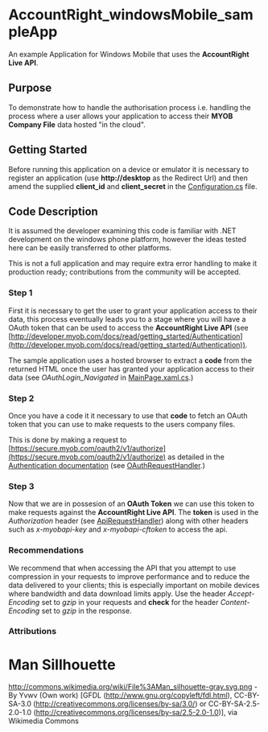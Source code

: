 # AccountRight_windowsMobile_sampleApp #

An example Application for Windows Mobile that uses the **AccountRight Live API**.

## Purpose ##

To demonstrate how to handle the authorisation process i.e. handling the process where a user allows your application to access their **MYOB Company File** data hosted "in the cloud".

## Getting Started ##

Before running this application on a device or emulator it is necessary to register an application (use **http://desktop** as the Redirect Url) and then amend the supplied **client_id** and **client_secret** in the [Configuration.cs](https://github.com/sawilde/AccountRight_WindowsMobile_sampleApp/blob/master/myob.sample/Configuration.cs) file.

## Code Description ##

It is assumed the developer examining this code is familiar with .NET development on the windows phone platform, however the ideas tested here can be easily transferred to other platforms.  

This is not a full application and may require extra error handling to make it production ready; contributions from the community will be accepted.

### Step 1 ###

First it is necessary to get the user to grant your application access to their data, this process eventually leads you to a stage where you will have a OAuth token that can be used to access the **AccountRight Live API** (see [http://developer.myob.com/docs/read/getting_started/Authentication](http://developer.myob.com/docs/read/getting_started/Authentication)).

The sample application uses a hosted browser to extract a **code** from the returned HTML once the user has granted your application access to their data (see *OAuthLogin_Navigated* in [MainPage.xaml.cs](https://github.com/sawilde/AccountRight_WindowsMobile_sampleApp/blob/master/myob.sample/MainPage.xaml.cs).)

### Step 2 ###

Once you have a code it it necessary to use that **code** to fetch an OAuth token that you can use to make requests to the users company files.

This is done by making a request to [https://secure.myob.com/oauth2/v1/authorize](https://secure.myob.com/oauth2/v1/authorize) as detailed in the [Authentication documentation](http://developer.myob.com/docs/read/getting_started/Authentication) (see [OAuthRequestHandler](https://github.com/sawilde/AccountRight_WindowsMobile_sampleApp/blob/master/myob.sample/Communication/OAuthRequestHandler.cs).)

### Step 3 ###

Now that we are in possesion of an **OAuth Token** we can use this token to make requests against the **AccountRight Live API**. The **token** is used in the *Authorization* header (see [ApiRequestHandler](https://github.com/sawilde/AccountRight_WindowsMobile_sampleApp/blob/master/myob.sample/Communication/ApiRequestHandler.cs)) along with other headers such as *x-myobapi-key* and *x-myobapi-cftoken* to access the api. 

### Recommendations ###

We recommend that when accessing the API that you attempt to use compression in your requests to improve performance and to reduce the data delivered to your clients; this is especially important on mobile devices where bandwidth and data download limits apply. Use the header *Accept-Encoding* set to *gzip* in your requests and **check** for the header *Content-Encoding* set to *gzip* in the response. 

### Attributions ###

# Man Sillhouette # 

http://commons.wikimedia.org/wiki/File%3AMan_silhouette-gray.svg.png - By Yvwv (Own work) [GFDL (http://www.gnu.org/copyleft/fdl.html), CC-BY-SA-3.0 (http://creativecommons.org/licenses/by-sa/3.0/) or CC-BY-SA-2.5-2.0-1.0 (http://creativecommons.org/licenses/by-sa/2.5-2.0-1.0)], via Wikimedia Commons